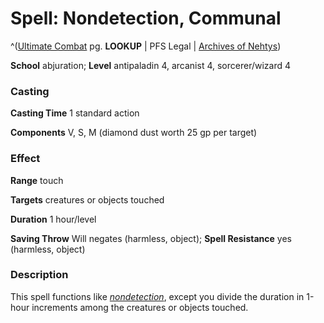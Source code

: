 # Spell: Nondetection, Communal

^([Ultimate Combat][ss-communal-nondetection] pg. **LOOKUP** | PFS Legal | [Archives of Nehtys][sn-communal-nondetection])

**School** abjuration; **Level** antipaladin 4, arcanist 4, sorcerer/wizard 4

### Casting

**Casting Time** 1 standard action  

**Components** V, S, M (diamond dust worth 25 gp per target)

### Effect

**Range** touch  

**Targets** creatures or objects touched  

**Duration** 1 hour/level  

**Saving Throw** Will negates (harmless, object); **Spell Resistance** yes (harmless, object)

### Description

This spell functions like _[nondetection]_, except you divide the duration in 1-hour increments among the creatures or objects touched.

[ss-communal-nondetection]: http://paizo.com/pathfinderRPG/v57
[sn-communal-nondetection]: http://www.archivesofnethys.com/SpellDisplay.aspx?ItemName=Nondetection%2C%20Communal
[nondetection]: http://www.archivesofnethys.com/SpellDisplay.aspx?ItemName=nondetection